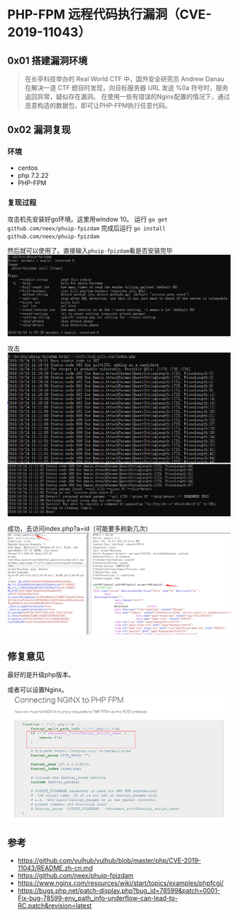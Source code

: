 # PHP-FPM 远程代码执行漏洞（CVE-2019-11043）

## 0x01 搭建漏洞环境

> 在长亭科技举办的 Real World CTF 中，国外安全研究员 Andrew Danau 在解决一道 CTF 题目时发现，向目标服务器 URL 发送 %0a 符号时，服务返回异常，疑似存在漏洞。
在使用一些有错误的Nginx配置的情况下，通过恶意构造的数据包，即可让PHP-FPM执行任意代码。


## 0x02 漏洞复现

### 环境
- centos
- php 7.2.22
- PHP-FPM

### 复现过程

攻击机先安装好go环境。这里用window 10。
运行
`go get github.com/neex/phuip-fpizdam`
完成后运行
`go install github.com/neex/phuip-fpizdam`

然后就可以使用了。直接输入`phuip-fpizdam`看是否安装完毕
![](./img/1.png)


攻击
![](./img/2.png)
![](./img/3.png)

成功，去访问index.php?a=id（可能要多刷新几次）
![](./img/4.png)

## 修复意见

最好的是升级php版本。

或者可以设置Nginx。
![](./img/5.png)

## 参考

- https://github.com/vulhub/vulhub/blob/master/php/CVE-2019-11043/README.zh-cn.md
- https://github.com/neex/phuip-fpizdam
- https://www.nginx.com/resources/wiki/start/topics/examples/phpfcgi/
- https://bugs.php.net/patch-display.php?bug_id=78599&patch=0001-Fix-bug-78599-env_path_info-underflow-can-lead-to-RC.patch&revision=latest